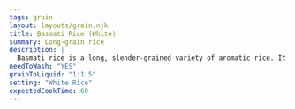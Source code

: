 ```yaml
---
tags: grain
layout: layouts/grain.njk
title: Basmati Rice (White)
summary: Long-grain rice
description: |
  Basmati rice is a long, slender-grained variety of aromatic rice. It's traditionally served with Indian and Pakistani cuisine.
needToWash: "YES"
grainToLiquid: "1:1.5"
setting: "White Rice"
expectedCookTime: 60
---
```

